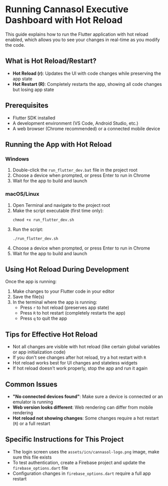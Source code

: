 # Running Cannasol Executive Dashboard with Hot Reload

This guide explains how to run the Flutter application with hot reload enabled, which allows you to see your changes in real-time as you modify the code.

## What is Hot Reload/Restart?

- **Hot Reload (r)**: Updates the UI with code changes while preserving the app state
- **Hot Restart (R)**: Completely restarts the app, showing all code changes but losing app state

## Prerequisites

- Flutter SDK installed
- A development environment (VS Code, Android Studio, etc.)
- A web browser (Chrome recommended) or a connected mobile device

## Running the App with Hot Reload

### Windows

1. Double-click the `run_flutter_dev.bat` file in the project root
2. Choose a device when prompted, or press Enter to run in Chrome
3. Wait for the app to build and launch

### macOS/Linux

1. Open Terminal and navigate to the project root
2. Make the script executable (first time only):
   ```
   chmod +x run_flutter_dev.sh
   ```
3. Run the script:
   ```
   ./run_flutter_dev.sh
   ```
4. Choose a device when prompted, or press Enter to run in Chrome
5. Wait for the app to build and launch

## Using Hot Reload During Development

Once the app is running:

1. Make changes to your Flutter code in your editor
2. Save the file(s)
3. In the terminal where the app is running:
   - Press `r` to hot reload (preserves app state)
   - Press `R` to hot restart (completely restarts the app)
   - Press `q` to quit the app

## Tips for Effective Hot Reload

- Not all changes are visible with hot reload (like certain global variables or app initialization code)
- If you don't see changes after hot reload, try a hot restart with `R`
- Hot reload works best for UI changes and stateless widgets
- If hot reload doesn't work properly, stop the app and run it again

## Common Issues

- **"No connected devices found"**: Make sure a device is connected or an emulator is running
- **Web version looks different**: Web rendering can differ from mobile rendering
- **Hot reload not showing changes**: Some changes require a hot restart (`R`) or a full restart

## Specific Instructions for This Project

- The login screen uses the `assets/icn/cannasol-logo.png` image, make sure this file exists
- To test authentication, create a Firebase project and update the `firebase_options.dart` file
- Configuration changes in `firebase_options.dart` require a full app restart 